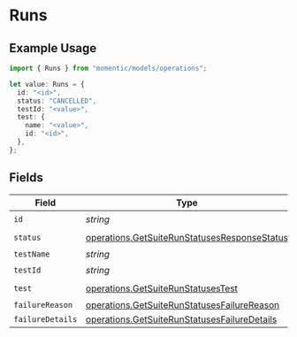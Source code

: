 # Runs

## Example Usage

```typescript
import { Runs } from "momentic/models/operations";

let value: Runs = {
  id: "<id>",
  status: "CANCELLED",
  testId: "<value>",
  test: {
    name: "<value>",
    id: "<id>",
  },
};
```

## Fields

| Field                                                                                                        | Type                                                                                                         | Required                                                                                                     | Description                                                                                                  |
| ------------------------------------------------------------------------------------------------------------ | ------------------------------------------------------------------------------------------------------------ | ------------------------------------------------------------------------------------------------------------ | ------------------------------------------------------------------------------------------------------------ |
| `id`                                                                                                         | *string*                                                                                                     | :heavy_check_mark:                                                                                           | N/A                                                                                                          |
| `status`                                                                                                     | [operations.GetSuiteRunStatusesResponseStatus](../../models/operations/getsuiterunstatusesresponsestatus.md) | :heavy_check_mark:                                                                                           | N/A                                                                                                          |
| `testName`                                                                                                   | *string*                                                                                                     | :heavy_minus_sign:                                                                                           | N/A                                                                                                          |
| `testId`                                                                                                     | *string*                                                                                                     | :heavy_check_mark:                                                                                           | N/A                                                                                                          |
| `test`                                                                                                       | [operations.GetSuiteRunStatusesTest](../../models/operations/getsuiterunstatusestest.md)                     | :heavy_check_mark:                                                                                           | N/A                                                                                                          |
| `failureReason`                                                                                              | [operations.GetSuiteRunStatusesFailureReason](../../models/operations/getsuiterunstatusesfailurereason.md)   | :heavy_minus_sign:                                                                                           | N/A                                                                                                          |
| `failureDetails`                                                                                             | [operations.GetSuiteRunStatusesFailureDetails](../../models/operations/getsuiterunstatusesfailuredetails.md) | :heavy_minus_sign:                                                                                           | N/A                                                                                                          |